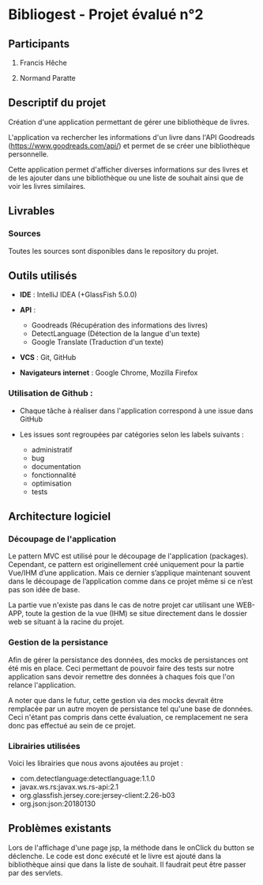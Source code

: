 # Bibliogest - Projet évalué n°2

## Participants

1. Francis Hêche

2. Normand Paratte

## Descriptif du projet

Création d'une application permettant de gérer une bibliothèque de livres.

L'application va rechercher les informations d'un livre dans l'API Goodreads (https://www.goodreads.com/api/) et permet de se créer une bibliothèque personnelle.

Cette application permet d'afficher diverses informations sur des livres et de les ajouter dans une bibliothèque ou une liste de souhait ainsi que de voir les livres similaires.

## Livrables

### Sources

Toutes les sources sont disponibles dans le repository du projet.



## Outils utilisés

- **IDE** : IntelliJ IDEA (+GlassFish 5.0.0)

- **API** : 
  - Goodreads (Récupération des informations des livres)
  - DetectLanguage (Détection de la langue d'un texte)
  - Google Translate (Traduction d'un texte)

- **VCS** : Git, GitHub

- **Navigateurs internet** : Google Chrome, Mozilla Firefox

### Utilisation de Github :

- Chaque tâche à réaliser dans l'application correspond à une issue dans GitHub

- Les issues sont regroupées par catégories selon les labels suivants :
  - administratif
  - bug
  - documentation
  - fonctionnalité
  - optimisation
  - tests

## Architecture logiciel
### Découpage de l'application
Le pattern MVC est utilisé pour le découpage de l'application (packages).
Cependant, ce pattern est originellement créé uniquement pour la partie Vue/IHM d’une application. Mais ce dernier s’applique maintenant souvent dans le découpage de l’application comme dans ce projet même si ce n’est pas son idée de base.

La partie vue n'existe pas dans le cas de notre projet car utilisant une WEB-APP, toute la gestion de la vue (IHM) se situe directement dans le dossier web se situant à la racine du projet.

### Gestion de la persistance
Afin de gérer la persistance des données, des mocks de persistances ont été mis en place. Ceci permettant de pouvoir faire des tests sur notre application sans devoir remettre des données à chaques fois que l'on relance l'application.

A noter que dans le futur, cette gestion via des mocks devrait être remplacée par un autre moyen de persistance tel qu'une base de données.
Ceci n'étant pas compris dans cette évaluation, ce remplacement ne sera donc pas effectué au sein de ce projet.

### Librairies utilisées
Voici les librairies que nous avons ajoutées au projet :
- com.detectlanguage:detectlanguage:1.1.0
- javax.ws.rs:javax.ws.rs-api:2.1
- org.glassfish.jersey.core:jersey-client:2.26-b03
- org.json:json:20180130

## Problèmes existants
Lors de l'affichage d'une page jsp, la méthode dans le onClick du button se déclenche.
Le code est donc exécuté et le livre est ajouté dans la bibliothèque ainsi que dans la liste de souhait.
Il faudrait peut être passer par des servlets.
